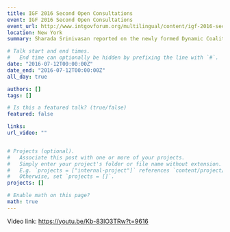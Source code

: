 ```yaml
---
title: IGF 2016 Second Open Consultations
event: IGF 2016 Second Open Consultations
event_url: http://www.intgovforum.org/multilingual/content/igf-2016-second-open-consultations-and-mag-meeting
location: New York
summary: Sharada Srinivasan reported on the newly formed Dynamic Coalition on Innovative Approaches to Connecting the Unconnected

# Talk start and end times.
#   End time can optionally be hidden by prefixing the line with `#`.
date: "2016-07-12T00:00:00Z"
date_end: "2016-07-12T00:00:00Z"
all_day: true

authors: []
tags: []

# Is this a featured talk? (true/false)
featured: false

links:
url_video: ""


# Projects (optional).
#   Associate this post with one or more of your projects.
#   Simply enter your project's folder or file name without extension.
#   E.g. `projects = ["internal-project"]` references `content/project/deep-learning/index.md`.
#   Otherwise, set `projects = []`.
projects: []

# Enable math on this page?
math: true
---
```


Video link: https://youtu.be/Kb-83lO3TRw?t=9616



